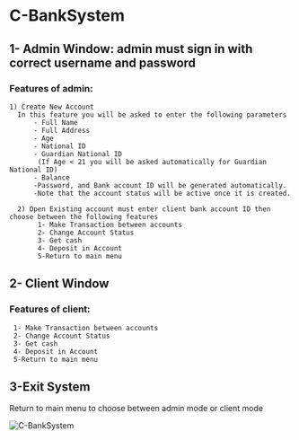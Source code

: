 # **C-BankSystem**

## **1- Admin Window:** admin must sign in with correct username and password
	
### Features of admin:
	1) Create New Account
      In this feature you will be asked to enter the following parameters
	      - Full Name
	      - Full Address
	      - Age
	      - National ID
	      - Guardian National ID
	       (If Age < 21 you will be asked automatically for Guardian National ID)
	      - Balance
	      -Password, and Bank account ID will be generated automatically.
	      -Note that the account status will be active once it is created.

      2) Open Existing account must enter client bank account ID then choose between the following features
	       1- Make Transaction between accounts
	       2- Change Account Status
	       3- Get cash
	       4- Deposit in Account
	       5-Return to main menu

## **2- Client Window**

### Features of client:
     1- Make Transaction between accounts
     2- Change Account Status
     3- Get cash
     4- Deposit in Account
     5-Return to main menu
     
## **3-Exit System** 
Return to main menu to choose between admin mode or client mode


![C-BankSystem](https://user-images.githubusercontent.com/115734048/212437872-10d87eec-9e09-4a9e-9715-bb58b7a702ef.gif)

